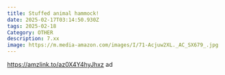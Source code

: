 ```yaml
---
title: Stuffed animal hammock!
date: 2025-02-17T03:14:50.930Z
tags: 2025-02-18
Category: OTHER
description: 7.xx
image: https://m.media-amazon.com/images/I/71-Acjuw2XL._AC_SX679_.jpg
---
```

https://amzlink.to/az0X4Y4hyJhxz   ad